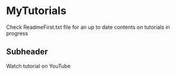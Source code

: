 # MyTutorials
Check ReadmeFirst.txt file for an up to date contents on tutorials in progress
## Subheader
Watch tutorial on YouTube
